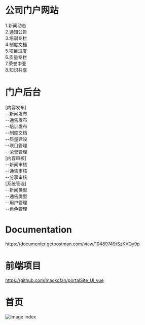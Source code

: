 # 公司门户网站
1.新闻动态  
2.通知公告  
3.培训专栏   
4.制度文档  
5.项目进度  
6.质量专栏  
7.荣誉中亚  
8.知识共享   
# 门户后台  
  [内容发布]   
  	--新闻发布  
  	--通告发布  
  	--培训发布  
  	--制度文档  
  	--质量建设  
  	--项目管理  
  	--荣誉管理  
  [内容审核]  
  	--新闻审核  
  	--通告审核  
  	--分享审核  
  [系统管理]  
  	--新闻类型  
  	--通告类型  
  	--用户管理  
  	--角色管理  
# Documentation  
https://documenter.getpostman.com/view/10489749/SzKVQy9p    
# 前端项目  
https://github.com/maokofan/portalSite_UI_vue 
# 首页
![Image Index](https://github.com/maokofan/portalSite/raw/master/img/index.jpg)

